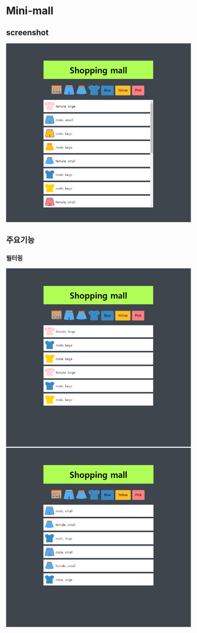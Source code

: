 # Mini-mall

## screenshot

![](./imgs/screenshot/screenshot.png)

## 주요기능

### 필터링

![](<./imgs/screenshot/screenshot(1).png>)
![](<./imgs/screenshot/screenshot(2).png>)

